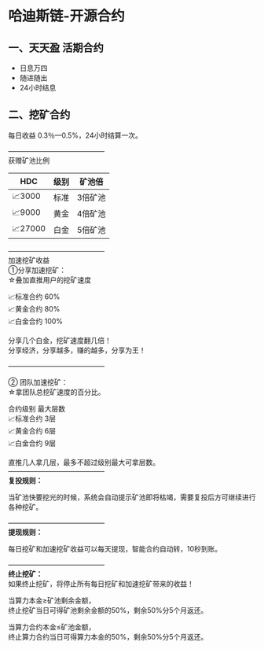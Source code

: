 # 哈迪斯链-开源合约

## 一、天天盈 活期合约

+ 日息万四
+ 随进随出
+ 24小时结息

## 二、挖矿合约

每日收益
0.3％—0.5%，24小时结算一次。

——————————————  
获赠矿池比例

|HDC|        级别 |   矿池倍
|--|--|--|
|📈3000   | 标准 |  3倍矿池
|📈9000  |  黄金 |  4倍矿池
|📈27000|  白金  | 5倍矿池

——————————————  
加速挖矿收益  
①分享加速挖矿：  
☆叠加直推用户的挖矿速度  

📈标准合约      60%  
📈黄金合约      80%  
📈白金合约      100%  


分享几个白金，挖矿速度翻几倍！  
分享经济，分享越多，赚的越多，分享为王！  

——————————————

② 团队加速挖矿：  
☆拿团队总挖矿速度的百分比。  

合约级别     最大层数  
📈标准合约      3层  
📈黄金合约      6层  
📈白金合约      9层  

直推几人拿几层，最多不超过级别最大可拿层数。  
——————————————  
**复投规则：**  

当矿池快要挖光的时候，系统会自动提示矿池即将枯竭，需要复投后方可继续进行各种挖矿。

——————————————  
**提现规则：** 

每日挖矿和加速挖矿收益可以每天提现，智能合约自动转，10秒到账。

——————————————  
**终止挖矿：**  
如果终止挖矿，将停止所有每日挖矿和加速挖矿带来的收益！

当算力本金≥矿池剩余金额，  
终止挖矿当日可得矿池剩余金额的50%，剩余50%分5个月返还。

当算力合约本金≤矿池金额，  
终止算力合约当日可得算力本金的50%，剩余50%分5个月返还。
